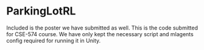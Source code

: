 # ParkingLotRL
Included is the poster we have submitted as well.
This is the code submitted for CSE-574 course.
We have only kept the necessary script and mlagents config required for running it in Unity. 
